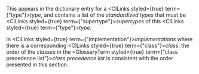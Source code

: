  



This appears in the dictionary entry for a <ClLinks styled={true} term={"type"}><i>type</i></ClLinks>, and contains a list of the *standardized types* that must be <ClLinks styled={true} term={"supertype"}><i>supertypes</i></ClLinks> of this <ClLinks styled={true} term={"type"}><i>type</i></ClLinks>. 



In <ClLinks styled={true} term={"implementation"}><i>implementations</i></ClLinks> where there is a corresponding <ClLinks styled={true} term={"class"}><i>class</i></ClLinks>, the order of the *classes* in the <GlossaryTerm styled={true} term={"class precedence list"}><i>class precedence list</i></GlossaryTerm> is consistent with the order presented in this section. 











